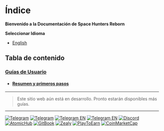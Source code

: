 # Índice

**Bienvenido a la Documentación de Space Hunters Reborn**

<!-- Space Hunters Reborn es un juego de acción-aventura en el que debes explorar el espacio, luchar contra enemigos y descubrir nuevos mundos. En esta wiki, encontrarás información detallada sobre el juego, incluyendo guías de usuario, tutoriales, consejos y trucos. -->

**Seleccionar Idioma**

* [English](../../index.md)

## **Tabla de contenido**


### [Guías de Usuario](#)
* #### [Resumen y primeros pasos](01-guias-de-usuario/01-getting-started.md)
<!-- * 
+ [Controles](Guías/Controles.md)
+ [Naves y Equipamiento](Guías/Naves-y-Equipamiento.md)
* [Tutoriales](Tutoriales/Tutorial1.md)
  + [Tutorial 1: Exploración Básica](Tutoriales/Tutorial1.md)
  + [Tutorial 2: Combate Avanzado](Tutoriales/Tutorial2.md)
* [Consejos y Trucos](Consejos-y-Trucos/Consejos-Generales.md)
  + [Consejos Generales](Consejos-y-Trucos/Consejos-Generales.md)
  + [Trucos Avanzados](Consejos-y-Trucos/Trucos-Avanzados.md)
* [Noticias y Actualizaciones](Noticias-y-Actualizaciones/Noticias.md)
  + [Noticias](Noticias-y-Actualizaciones/Noticias.md)
  + [Actualizaciones](Noticias-y-Actualizaciones/Actualizaciones.md)

**Enlaces Útiles**

* [Sitio Web Oficial del Juego](https://www.spacehuntersreborn.com)
* [Foro de Discusión](https://www.spacehuntersreborn.com/forum)
* [Canal de YouTube](https://www.youtube.com/spacehuntersreborn)

**Contribuir a la Wiki**

Si deseas contribuir a la nuestra wiki, puedes crear una cuenta en GitHub y editar los archivos de la wiki. También puedes enviar sugerencias y correcciones a través del foro de discusión. -->

****

> Este sitio web aún está en desarrollo. Pronto estarán disponibles más guías.

****

[![Telegram](https://img.shields.io/badge/Telegram-BOT-26A5E4?style=plastic&logo=telegram)](https://t.me/SpaceHuntersBot)
[![Telegram](https://img.shields.io/badge/Telegram-Announcements-26A5E4?style=plastic&logo=telegram)](https://t.me/spacehuntersnews)
[![Telegram EN](https://img.shields.io/badge/Telegram-Chat%20ENG-2CA5E0?style=plastic&logo=telegram)](https://t.me/spacehunterss)
[![Telegram EN](https://img.shields.io/badge/Telegram-Chat%20ESP-2CA5E0?style=plastic&logo=telegram)](https://t.me/shspanish)
[![Discord](https://img.shields.io/badge/Discord-Space%20Hunters-7289DA?style=plastic&logo=discord)](https://discord.gg/wpmzyJM9xb)
[![AtomicHub](https://img.shields.io/badge/AtomicHub-Space%20Hunters-EE474C?style=plastic&logo=atomichub)](https://wax.atomichub.io/profile/SpaceHunters)
[![GitBook](https://img.shields.io/badge/GitBook-Space%20Hunters-7A8089?style=plastic&logo=gitbook)](https://spaceheroes.gitbook.io/space-hunters)
[![Zealy](https://img.shields.io/badge/Zealy-Space%20Hunters-FF69B4?style=plastic&logo=zealy)](https://zealy.io/cw/spacehuntersthereborn/invite/UroI4c6fhtB3SX65siHBX)
[![PlayToEarn](https://img.shields.io/badge/PlayToEarn-Space%20Hunters-34C759?style=plastic&logo=playtoearn)](https://playtoearn.com/blockchaingame/space-hunters-the-reborn?rel=search)
[![CoinMarketCap](https://img.shields.io/badge/CoinMarketCap-NFTSpaceHunters-03C9A9?style=plastic&logo=coinmarketcap)](https://coinmarketcap.com/community/profile/nftspacehunters/)